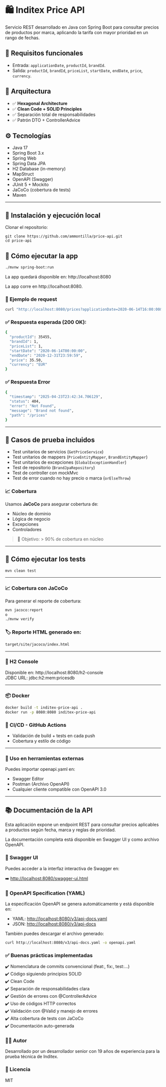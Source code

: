 # 🛍️ Inditex Price API

Servicio REST desarrollado en Java con Spring Boot para consultar precios de productos por marca, aplicando la tarifa
con mayor prioridad en un rango de fechas.

## 📌 Requisitos funcionales

- Entrada: `applicationDate`, `productId`, `brandId`.
- Salida: `productId`, `brandId`, `priceList`, `startDate`, `endDate`, `price`, `currency`.

## 🧱 Arquitectura

- ✅ **Hexagonal Architecture**
- ✅ **Clean Code + SOLID Principles**
- ✅ Separación total de responsabilidades
- ✅ Patrón DTO + ControllerAdvice

## ⚙️ Tecnologías

- Java 17
- Spring Boot 3.x
- Spring Web
- Spring Data JPA
- H2 Database (in-memory)
- MapStruct
- OpenAPI (Swagger)
- JUnit 5 + Mockito
- JaCoCo (cobertura de tests)
- Maven

---

## 🧰 Instalación y ejecución local

Clonar el repositorio:

```bach
git clone https://github.com/ammontilla/price-api.git
cd price-api
```

## 🚀 Cómo ejecutar la app

```bash
./mvnw spring-boot:run
```

La app quedará disponible en:
http://localhost:8080

La app corre en http://localhost:8080.

### 🧪 Ejemplo de request

```bash
curl "http://localhost:8080/prices?applicationDate=2020-06-14T16:00:00&productId=35455&brandId=1"
```

### ✅ Respuesta esperada (200 OK):

```bash
{
  "productId": 35455,
  "brandId": 1,
  "priceList": 1,
  "startDate": "2020-06-14T00:00:00",
  "endDate": "2020-12-31T23:59:59",
  "price": 35.50,
  "currency": "EUR"
}
```

### ✅ Respuesta Error

```bash
{
  "timestamp": "2025-04-23T23:42:34.706129",
  "status": 404,
  "error": "Not Found",
  "message": "Brand not found",
  "path": "/prices"
}
```

---

## 🧪 Casos de prueba incluidos

- Test unitarios de servicios (`GetPriceService`)
- Test unitarios de mappers (`PriceEntityMapper`, `BrandEntityMapper`)
- Test unitarios de excepciones (`GlobalExceptionHandler`)
- Test de repositorio (`BrandJpaRepository`)
- Test de controller con mockMvc
- Test de error cuando no hay precio o marca (`orElseThrow`)

### 📈 Cobertura

Usamos **JaCoCo** para asegurar cobertura de:

- Núcleo de dominio
- Lógica de negocio
- Excepciones
- Controladores

> 🎯 Objetivo: > 90% de cobertura en núcleo

---

## 🧪 Cómo ejecutar los tests

```bash
mvn clean test
```

---

### 📈 Cobertura con JaCoCo

Para generar el reporte de cobertura:

```bash
mvn jacoco:report 
o
./mvnw verify
```

### 🏷️ Reporte HTML generado en:

```bash
target/site/jacoco/index.html
```

---

### 📂 H2 Console

Disponible en: http://localhost:8080/h2-console
<br>JDBC URL: jdbc:h2:mem:pricesdb

---

### 📦 Docker

```bash
docker build -t inditex-price-api .
docker run -p 8080:8080 inditex-price-api
```

### 📡 CI/CD - GitHub Actions

- Validación de build + tests en cada push
- Cobertura y estilo de código

---

### 🔹 Uso en herramientas externas

Puedes importar openapi.yaml en:

- Swagger Editor
- Postman (Archivo OpenAPI)
- Cualquier cliente compatible con OpenAPI 3.0

---

## 📚 Documentación de la API

Esta aplicación expone un endpoint REST para consultar precios aplicables a productos según fecha, marca y reglas de
prioridad.

La documentación completa está disponible en Swagger UI y como archivo OpenAPI.

### 🔹 Swagger UI

Puedes acceder a la interfaz interactiva de Swagger en:

➡️ [http://localhost:8080/swagger-ui.html](http://localhost:8080/swagger-ui.html)

### 🔹 OpenAPI Specification (YAML)

La especificación OpenAPI se genera automáticamente y está disponible en:

- YAML: [http://localhost:8080/v3/api-docs.yaml](http://localhost:8080/v3/api-docs.yaml)
- JSON: [http://localhost:8080/v3/api-docs](http://localhost:8080/v3/api-docs)

También puedes descargar el archivo generado:

```bash
curl http://localhost:8080/v3/api-docs.yaml -o openapi.yaml
```

### ✅ Buenas prácticas implementadas

✔️ Nomenclatura de commits convencional (feat:, fix:, test:...)<br>
✔️ Código siguiendo principios SOLID<br>
✔️ Clean Code<br>
✔️ Separación de responsabilidades clara<br>
✔️ Gestión de errores con @ControllerAdvice<br>
✔️ Uso de códigos HTTP correctos<br>
✔️ Validación con @Valid y manejo de errores<br>
✔️ Alta cobertura de tests con JaCoCo<br>
✔️ Documentación auto-generada

### 👨‍💻 Autor

Desarrollado por un desarrollador senior con 19 años de experiencia para la prueba técnica de Inditex.

### 📝 Licencia

MIT
